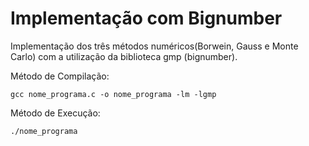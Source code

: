 # Implementação com Bignumber

Implementação dos três métodos numéricos(Borwein, Gauss e Monte Carlo) com a utilização da biblioteca gmp (bignumber). 

Método de Compilação:
```
gcc nome_programa.c -o nome_programa -lm -lgmp
```

Método de Execução:
```
./nome_programa
```
